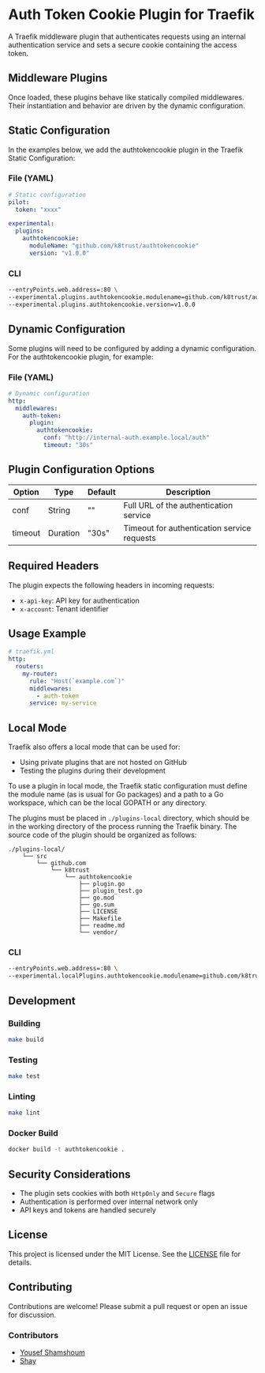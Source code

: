 # Auth Token Cookie Plugin for Traefik

A Traefik middleware plugin that authenticates requests using an internal authentication service and sets a secure cookie containing the access token.

## Middleware Plugins

Once loaded, these plugins behave like statically compiled middlewares. Their instantiation and behavior are driven by the dynamic configuration.

## Static Configuration

In the examples below, we add the authtokencookie plugin in the Traefik Static Configuration:

### File (YAML)

```yaml
# Static configuration
pilot:
  token: "xxxx"

experimental:
  plugins:
    authtokencookie:
      moduleName: "github.com/k8trust/authtokencookie"
      version: "v1.0.0"
```

### CLI

```bash
--entryPoints.web.address=:80 \
--experimental.plugins.authtokencookie.modulename=github.com/k8trust/authtokencookie \
--experimental.plugins.authtokencookie.version=v1.0.0
```

## Dynamic Configuration

Some plugins will need to be configured by adding a dynamic configuration. For the authtokencookie plugin, for example:

### File (YAML)

```yaml
# Dynamic configuration
http:
  middlewares:
    auth-token:
      plugin:
        authtokencookie:
          conf: "http://internal-auth.example.local/auth"
          timeout: "30s"
```

## Plugin Configuration Options

| Option   | Type     | Default | Description                                    |
|----------|----------|---------|------------------------------------------------|
| conf     | String   | ""      | Full URL of the authentication service         |
| timeout  | Duration | "30s"   | Timeout for authentication service requests    |

## Required Headers

The plugin expects the following headers in incoming requests:

- `x-api-key`: API key for authentication
- `x-account`: Tenant identifier

## Usage Example

```yaml
# traefik.yml
http:
  routers:
    my-router:
      rule: "Host(`example.com`)"
      middlewares:
        - auth-token
      service: my-service
```

## Local Mode

Traefik also offers a local mode that can be used for:

- Using private plugins that are not hosted on GitHub
- Testing the plugins during their development

To use a plugin in local mode, the Traefik static configuration must define the module name (as is usual for Go packages) and a path to a Go workspace, which can be the local GOPATH or any directory.

The plugins must be placed in `./plugins-local` directory, which should be in the working directory of the process running the Traefik binary. The source code of the plugin should be organized as follows:

```plaintext
./plugins-local/
    └── src
        └── github.com
            └── k8trust
                └── authtokencookie
                    ├── plugin.go
                    ├── plugin_test.go
                    ├── go.mod
                    ├── go.sum
                    ├── LICENSE
                    ├── Makefile
                    ├── readme.md
                    └── vendor/
```

### CLI

```bash
--entryPoints.web.address=:80 \
--experimental.localPlugins.authtokencookie.modulename=github.com/k8trust/authtokencookie
```

## Development

### Building

```bash
make build
```

### Testing

```bash
make test
```

### Linting

```bash
make lint
```

### Docker Build

```bash
docker build -t authtokencookie .
```

## Security Considerations

- The plugin sets cookies with both `HttpOnly` and `Secure` flags
- Authentication is performed over internal network only
- API keys and tokens are handled securely

## License

This project is licensed under the MIT License. See the [LICENSE](LICENSE) file for details.

## Contributing

Contributions are welcome! Please submit a pull request or open an issue for discussion.

### Contributors

- [Yousef Shamshoum](https://github.com/yousef-shamshoum)
- [Shay](https://github.com/shay)